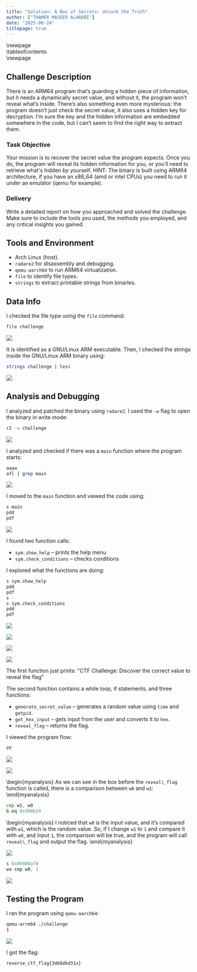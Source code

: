 ```yaml
---
title: "Solution: A Box of Secrets: Unlock the Truth"
author: ["THAMER MASEER ALHARBI"]
date: "2025-06-24"
titlepage: true
---
```


\newpage  
\tableofcontents  
\newpage

## Challenge Description
There is an ARM64 program that’s guarding a hidden piece of information, but it needs a dynamically secret value, and without it, the program won’t reveal what’s inside. There’s also something even more mysterious: the program doesn’t just check the secret value, it also uses a hidden key for decryption. I’m sure the key and the hidden information are embedded somewhere in the code, but I can’t seem to find the right way to extract them. 

### Task Objective
Your mission is to recover the secret value the program expects. Once you do, the program will reveal its hidden information for you, or you’ll need to retrieve what's hidden by yourself.
HINT: The binary is built using ARM64 architecture, if you have an x86_64 (amd or intel CPUs) you need to run it under an emulator (qemu for example).

### Delivery
Write a detailed report on how you approached and solved the challenge. Make sure to include the tools you used, the methods you employed, and any critical insights you gained.

## Tools and Environment

- Arch Linux (host).
- `radare2` for disassembly and debugging.
- `qemu-aarch64` to run ARM64 virtualization.
- `file` to identify file types.
- `strings` to extract printable strings from binaries.


## Data Info
I checked the file type using the `file` command:
```bash
file challenge
```

![](assets/file.png)

It is identified as a GNU/Linux ARM executable.
Then, I checked the strings inside the GNU/Linux ARM binary using:
```bash
strings challenge | less
```

![](assets/strings.png)

## Analysis and Debugging
I analyzed and patched the binary using `radare2`.
I used the `-w` flag to open the binary in write mode:
```bash
r2 -w challenge
```

![](assets/run_using_r2_w.png)

I analyzed and checked if there was a `main` function where the program starts:
```bash
aaaa
afl | grep main
```

![](assets/analysis_binary.png)

I moved to the `main` function and viewed the code using:
```bash
s main
pdd
pdf
```

![](assets/disasm_main.png)

I found two function calls:

- `sym.show_help` – prints the help menu
- `sym.check_conditions` – checks conditions

I explored what the functions are doing:
```bash
s sym.show_help
pdd 
pdf 
s - 
s sym.check_conditions
pdd
pdf
```

![](assets/disasm_show_help.png)

![](assets/disasm_check_conditions_part_1.png)

![](assets/check_conditions_part_2.png)

![](assets/check_conditions_part3.png)

The first function just prints:
"CTF Challenge: Discover the correct value to reveal the flag"

The second function contains a while loop, if statements, and three functions:

- `generate_secret_value` – generates a random value using `time` and `getpid`.
- `get_hex_input` – gets input from the user and converts it to `hex`.
- `reveal_flag` – returns the flag.

I viewed the program flow:
```bash
VV
```

![](assets/control_flow_check_conditions.png)

![](assets/control_flow_check_conditions_part2.png)

\begin{myanalysis}
As we can see in the box before the `reveal\_flag` function is called, there is a comparison between `w0` and `w1`:
\end{myanalysis}

```asm
cmp w1, w0
b.eq 0x400b24
```

\begin{myanalysis}
I noticed that `w0` is the input value, and it’s compared with `w1`, which is the random value.
So, if I change `w1` to `1` and compare it with `w0`, and input `1`, the comparison will be true, and the program will call `reveal\_flag` and output the flag.
\end{myanalysis}

![](assets/compare_address.png)

```asm
s 0x00400af8
wa cmp w0, 1
```

![](assets/patch_binary_compare.png)

## Testing the Program

I ran the program using `qemu-aarch64`:
```bash
qemu-arrm64 ./challenge
1 

```
![](assets/execute_the_patched_binary.png)

I got the flag:

```text
reverse_ctf_flag{3d68dkd31x}
```
